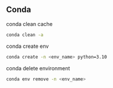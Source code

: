 

## Conda

conda clean cache
``` bash
conda clean -a
```

conda create env

```bash
conda create -n <env_name> python=3.10
```

conda delete environment
``` bash
conda env remove -n <env_name>
```


